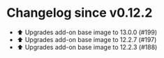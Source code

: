 # Changelog since v0.12.2
- ⬆️ Upgrades add-on base image to 13.0.0 (#199) 
- ⬆️ Upgrades add-on base image to 12.2.7 (#197) 
- ⬆️ Upgrades add-on base image to 12.2.3 (#188) 
